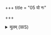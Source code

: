 +++
title = "05 यो नः"

+++
<details><summary>मूलम् (WS)</summary>

यो नः पिता जनिता यो विधर्ता यो नः सतो अभ्या सज्जजान ।  
स आशिषा द्रविणमिच्छमानः प्रथमच्छदो वर आ विवेश ॥ ५ ॥
</details>